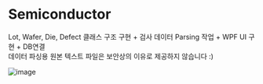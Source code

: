 # Semiconductor
Lot, Wafer, Die, Defect 클래스 구조 구현 + 검사 데이터 Parsing 작업 + WPF UI 구현 + DB연결   
데이터 파싱용 원본 텍스트 파일은 보안상의 이유로 제공하지 않습니다 :)


![image](https://github.com/nanna29/Semiconductor/assets/87843494/3b181517-5150-42bf-b037-542b512180c8)
